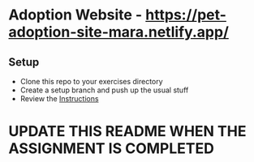 # Adoption Website - https://pet-adoption-site-mara.netlify.app/

## Setup
* Clone this repo to your exercises directory
* Create a setup branch and push up the usual stuff
* Review the [Instructions](instructions.md)

# UPDATE THIS README WHEN THE ASSIGNMENT IS COMPLETED
